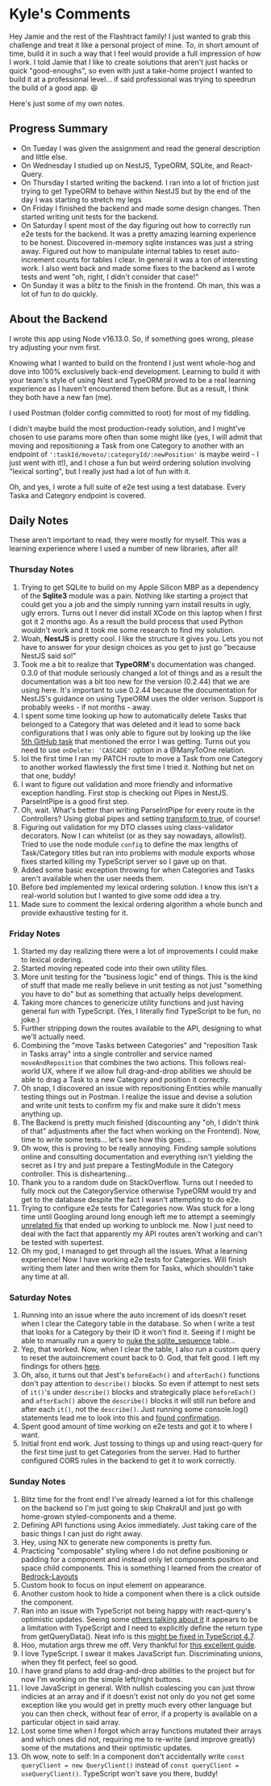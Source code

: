 # Kyle's Comments

Hey Jamie and the rest of the Flashtract family! I just wanted to grab this challenge and treat it like a personal project of mine. To, in short amount of time, build it in such a way that I feel would provide a full impression of how I work. I told Jamie that I like to create solutions that aren't just hacks or quick "good-enoughs", so even with just a take-home project I wanted to build it at a professional level... if said professional was trying to speedrun the build of a good app. 😆

Here's just some of my own notes.

## Progress Summary

- On Tueday I was given the assignment and read the general description and little else.
- On Wednesday I studied up on NestJS, TypeORM, SQLite, and React-Query.
- On Thursday I started writing the backend. I ran into a lot of friction just trying to get TypeORM to behave within NestJS but by the end of the day I was starting to stretch my legs
- On Friday I finished the backend and made some design changes. Then started writing unit tests for the backend.
- On Saturday I spent most of the day figuring out how to correctly run e2e tests for the backend. It was a pretty amazing learning experience to be honest. Discovered in-memory sqlite instances was just a string away. Figured out how to manipulate internal tables to reset auto-increment counts for tables I clear. In general it was a ton of interesting work. I also went back and made some fixes to the backend as I wrote tests and went "oh, right, I didn't consider that case!"
- On Sunday it was a blitz to the finish in the frontend. Oh man, this was a lot of fun to do quickly.

## About the Backend

I wrote this app using Node v16.13.0. So, if something goes wrong, please try adjusting your nvm first.

Knowing what I wanted to build on the frontend I just went whole-hog and dove into 100% exclusively back-end development. Learning to build it with your team's style of using Nest and TypeORM proved to be a real learning experience as I haven't encountered them before. But as a result, I think they both have a new fan (me).

I used Postman (folder config committed to root) for most of my fiddling.

I didn't maybe build the most production-ready solution, and I might've chosen to use params more often than some might like (yes, I will admit that moving and repositioning a Task from one Category to another with an endpoint of `':taskId/moveto/:categoryId/:newPosition'` is maybe weird - I just went with it!), and I chose a fun but weird ordering solution involving "lexical sorting", but I really just had a lot of fun with it.

Oh, and yes, I wrote a full suite of e2e test using a test database. Every Taska and Category endpoint is covered.

## Daily Notes

These aren't important to read, they were mostly for myself. This was a learning experience where I used a number of new libraries, after all!

### Thursday Notes

1. Trying to get SQLite to build on my Apple Silicon MBP as a dependency of the **Sqlite3** module was a pain. Nothing like starting a project that could get you a job and the simply running yarn install results in ugly, ugly errors. Turns out I never did install XCode on this laptop when I first got it 2 months ago. As a result the build process that used Python wouldn't work and it took me some research to find my solution.
2. Woah, **NestJS** is pretty cool. I like the structure it gives you. Lets you not have to answer for your design choices as you get to just go "because NestJS said so!"
3. Took me a bit to realize that **TypeORM**'s documentation was changed. 0.3.0 of that module seriously changed a lot of things and as a result the documentation was a bit too new for the version (0.2.44) that we are using here. It's important to use 0.2.44 because the documentation for NestJS's guidance on using TypeORM uses the older verison. Support is probably weeks - if not months - away.
4. I spent some time looking up how to automatically delete Tasks that belonged to a Category that was deleted and it lead to some back configurations that I was only able to figure out by looking up the like [5th GitHub task](https://github.com/typeorm/typeorm/issues/1460#issuecomment-383715715) that mentioned the error I was getting. Turns out you need to use `onDelete: 'CASCADE'` option in a @ManyToOne relation.
5. lol the first time I ran my PATCH route to move a Task from one Category to another worked flawlessly the first time I tried it. Nothing but net on that one, buddy!
6. I want to figure out validation and more friendly and informative exception handling. First stop is checking out Pipes in NestJS. ParseIntPipe is a good first step.
7. Oh, wait. What's better than writing ParseIntPipe for every route in the Controllers? Using global pipes and setting [transform to true](https://docs.nestjs.com/techniques/validation#transform-payload-objects), of course!
8. Figuring out validation for my DTO classes using class-validator decorators. Now I can whitelist (or as they say nowadays, allowlist). Tried to use the node module `config` to define the max lengths of Task/Category titles but ran into problems with module exports whose fixes started killing my TypeScript server so I gave up on that.
9. Added some basic exception throwing for when Categories and Tasks aren't available when the user needs them.
10. Before bed implemented my lexical ordering solution. I know this isn't a real-world solution but I wanted to give some odd idea a try.
11. Made sure to comment the lexical ordering algorithm a whole bunch and provide exhaustive testing for it.

### Friday Notes

1. Started my day realizing there were a lot of improvements I could make to lexical ordering.
2. Started moving repeated code into their own utility files.
3. More unit testing for the "business logic" end of things. This is the kind of stuff that made me really believe in unit testing as not just "something you have to do" but as something that actually helps development.
4. Taking more chances to genericize utility functions and just having general fun with TypeScript. (Yes, I literally find TypeScript to be fun, no joke.)
5. Further stripping down the routes available to the API, designing to what we'll actually need.
6. Combining the "move Tasks between Categories" and "reposition Task in Tasks array" into a single controller and service named `moveAndReposition` that combines the two actions. This follows real-world UX, where if we allow full drag-and-drop abilities we should be able to drag a Task to a new Category and position it correctly.
7. Oh snap, I discovered an issue with repositioning Entities while manually testing things out in Postman. I realize the issue and devise a solution and write unit tests to confirm my fix and make sure it didn't mess anything up.
8. The Backend is pretty much finished (discounting any "oh, I didn't think of that" adjustments after the fact when working on the Frontend). Now, time to write some tests... let's see how this goes...
9. Oh wow, this is proving to be really annoying. Finding sample solutions online and consulting documentation and everything isn't yielding the secret as I try and just prepare a TestingModule in the Category controller. This is disheartening...
10. Thank you to a random dude on StackOverflow. Turns out I needed to fully mock out the CategoryService otherwise TypeORM would try and get to the database despite the fact I wasn't attempting to do e2e.
11. Trying to configure e2e tests for Categories now. Was stuck for a long time until Googling around long enough left me to attempt a seemingly [unrelated fix](https://stackoverflow.com/a/68080829/3120546) that ended up working to unblock me. Now I just need to deal with the fact that apparently my API routes aren't working and can't be tested with supertest.
12. Oh my god, I managed to get through all the issues. What a learning experience! Now I have working e2e tests for Categories. Will finish writing them later and then write them for Tasks, which shouldn't take any time at all.

### Saturday Notes

1. Running into an issue where the auto increment of ids doesn't reset when I clear the Category table in the database. So when I write a test that looks for a Category by their ID it won't find it. Seeing if I might be able to manually run a query to [nuke the sqlite_sequence](https://www.designcise.com/web/tutorial/how-to-reset-autoincrement-number-sequence-in-sqlite) table...
2. Yep, that worked. Now, when I clear the table, I also run a custom query to reset the autoincrement count back to 0. God, that felt good. I left my findings for others [here](https://github.com/typeorm/typeorm/issues/4533#issuecomment-1114010392).
3. Oh, also, it turns out that Jest's `beforeEach()` and `afterEach()` functions don't pay attention to `describe()` blocks. So even if attempt to nest sets of `it()`'s under `describe()` blocks and strategically place `beforeEach()` and `afterEach()` above the `describe()` blocks it will still run before and after each `it()`, not the `describe()`. Just running some console.log() statements lead me to look into this and [found confirmation](https://joshua-toth.medium.com/jests-beforeeach-may-not-be-running-the-way-you-think-it-does-c81599d83649).
4. Spent good amount of time working on e2e tests and got it to where I want.
5. Initial front end work. Just tossing to things up and using react-query for the first time just to get Categories from the server. Had to further configured CORS rules in the backend to get it to work correctly.

### Sunday Notes

1. Blitz time for the front end! I've already learned a lot for this challenge on the backend so I'm just going to skip ChakraUI and just go with home-grown styled-components and a theme.
2. Defining API functions using Axios immediately. Just taking care of the basic things I can just do right away.
3. Hey, using NX to generate new components is pretty fun.
4. Practicing "composable" styling where I do not define positioning or padding for a component and instead only let components position and space child components. This is something I learned from the creator of [Bedrock-Layouts](https://github.com/Bedrock-Layouts/Bedrock)
5. Custom hook to focus on input element on appearance.
6. Another custom hook to hide a component when there is a click outside the component.
7. Ran into an issue with TypeScript not being happy with react-query's optimistic updates. Seeing some [others talking about it](https://github.com/tannerlinsley/react-query/discussions/3434) it appears to be a limitation with TypeScript and I need to explicitly define the return type from getQueryData(). Neat info is this [might be fixed in TypeScript 4.7](https://tkdodo.eu/blog/react-query-and-type-script#optimistic-updates).
8. Hoo, mutation args threw me off. Very thankful for [this excellent guide](https://medium.com/swlh/how-to-use-multiple-parameters-in-usemutation-from-react-query-with-typescript-7e2aeec51446).
9. I love TypeScript. I swear it makes JavaScript fun. Discriminating unions, when they fit perfect, feel so good.
10. I have grand plans to add drag-and-drop abilities to the project but for now I'm working on the simple left/right buttons.
11. I love JavaScript in general. With nullish coalescing you can just throw indicies at an array and if it doesn't exist not only do you not get some exception like you would get in pretty much every other language but you can then check, without fear of error, if a property is available on a particular object in said array.
12. Lost some time when I forgot which array functions mutated their arrays and which ones did not, requiring me to re-write (and improve greatly) some of the mutations and their optimistic updates.
13. Oh wow, note to self: In a component don't accidentally write `const queryClient = new QueryClient()` instead of `const queryClient = useQueryClient()`. TypeScript won't save you there, buddy!
